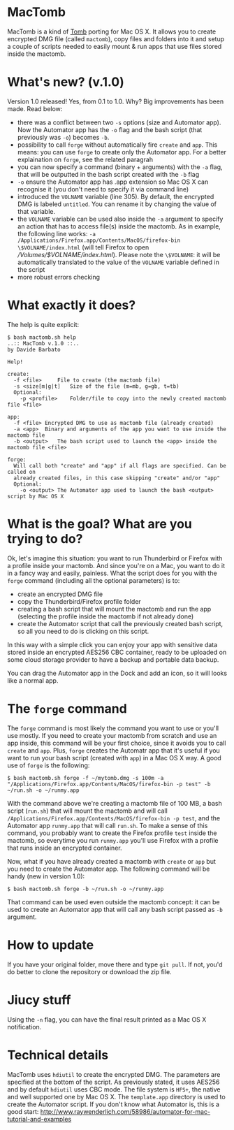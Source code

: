 # MacTomb
MacTomb is a kind of [Tomb](https://github.com/dyne/Tomb) porting for Mac OS X. It allows you to create encrypted DMG file (called `mactomb`), copy files and folders into it and setup a couple of scripts needed to easily mount & run apps that use files stored inside the mactomb.

# What's new? (v.1.0)
Version 1.0 released! Yes, from 0.1 to 1.0. Why? Big improvements has been made. Read below:
- there was a conflict between two `-s` options (size and Automator app). Now the Automator app has the `-o` flag and the bash script (that previously was `-o`) becomes `-b`.
- possibility to call `forge` without automatically fire `create` and `app`. This means: you can use `forge` to create only the Automator app. For a better explaination on `forge`, see the related paragrah
- you can now specify a command (binary + arguments) with the `-a` flag, that will be outputted in the bash script created with the `-b` flag
- `-o` ensure the Automator app has .app extension so Mac OS X can recognise it (you don't need to specify it via command line)
- introduced the `VOLNAME` variable (line 305). By default, the encrypted DMG is labeled `untitled`. You can rename it by changing the value of that variable.
- the `VOLNAME` variable can be used also inside the `-a` argument to specify an action that has to access file(s) inside the mactomb. As in example, the following line works: `-a /Applications/Firefox.app/Contents/MacOS/firefox-bin \$VOLNAME/index.html` (will tell Firefox to open _/Volumes/$VOLNAME/index.html_). Please note the `\$VOLNAME`: it will be automatically translated to the value of the `VOLNAME` variable defined in the script
- more robust errors checking

# What exactly it does?
The help is quite explicit:
```
$ bash mactomb.sh help
..:: MacTomb v.1.0 ::..
by Davide Barbato

Help!

create:
  -f <file>     File to create (the mactomb file)
  -s <size[m|g|t]   Size of the file (m=mb, g=gb, t=tb)
  Optional:
    -p <profile>    Folder/file to copy into the newly created mactomb file <file>

app:
  -f <file> Encrypted DMG to use as mactomb file (already created)
  -a <app>  Binary and arguments of the app you want to use inside the mactomb file
  -b <output>   The bash script used to launch the <app> inside the mactomb file <file>

forge:
  Will call both "create" and "app" if all flags are specified. Can be called on 
  already created files, in this case skipping "create" and/or "app"
  Optional:
    -o <output> The Automator app used to launch the bash <output> script by Mac OS X
```

# What is the goal? What are you trying to do?
Ok, let's imagine this situation: you want to run Thunderbird or Firefox with a profile inside your mactomb. And since you're on a Mac, you want to do it in a fancy way and easily, painless.
What the script does for you with the `forge` command (including all the optional parameters) is to:
- create an encrypted DMG file
- copy the Thunderbird/Firefox profile folder
- creating a bash script that will mount the mactomb and run the app (selecting the profile inside the mactomb if not already done)
- create the Automator script that call the previously created bash script, so all you need to do is clicking on this script.

In this way with a simple click you can enjoy your app with sensitive data stored inside an encrypted AES256 CBC container, ready to be uploaded on some cloud storage provider to have a backup and portable data backup.

You can drag the Automator app in the Dock and add an icon, so it will looks like a normal app.

# The `forge` command
The `forge` command is most likely the command you want to use or you'll use mostly.
If you need to create your mactomb from scratch and use an app inside, this command will be your first choice, since it avoids you to call `create` and `app`. Plus, `forge` creates the Automatr app that it's useful if you want to run your bash script (created with `app`) in a Mac OS X way.
A good use of `forge` is the following:
```
$ bash mactomb.sh forge -f ~/mytomb.dmg -s 100m -a "/Applications/Firefox.app/Contents/MacOS/firefox-bin -p test" -b ~/run.sh -o ~/runmy.app
```
With the command above we're creating a mactomb file of 100 MB, a bash script (`run.sh`) that will mount the mactomb and will call `/Applications/Firefox.app/Contents/MacOS/firefox-bin -p test`, and the Automator app `runmy.app` that will call `run.sh`. To make a sense of this command, you probably want to create the Firefox profile `test` inside the mactomb, so everytime you run `runmy.app` you'll use Firefox with a profile that runs inside an encrypted container.

Now, what if you have already created a mactomb with `create` or `app` but you need to create the Automator app. The following command will be handy (new in version 1.0):
```
$ bash mactomb.sh forge -b ~/run.sh -o ~/runmy.app
```
That command can be used even outside the mactomb concept: it can be used to create an Automator app that will call any bash script passed as `-b` argument.

# How to update
If you have your original folder, move there and type `git pull`. If not, you'd do better to clone the repository or download the zip file.

# Jiucy stuff
Using the `-n` flag, you can have the final result printed as a Mac OS X notification.

# Technical details
MacTomb uses `hdiutil` to create the encrypted DMG. The parameters are specified at the bottom of the script. As previously stated, it uses AES256 and by default `hdiutil` uses CBC mode. The file system is `HFS+`, the native and well supported one by Mac OS X.
The `template.app` directory is used to create the Automator script. If you don't know what Automator is, this is a good start: http://www.raywenderlich.com/58986/automator-for-mac-tutorial-and-examples
